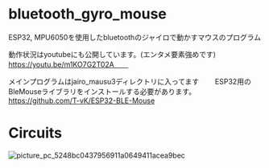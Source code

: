# bluetooth_gyro_mouse
ESP32, MPU6050を使用したbluetoothのジャイロで動かすマウスのプログラム　　　

動作状況はyoutubeにも公開しています。(エンタメ要素強めです)　　
https://youtu.be/m1KO7G2T02A　　

メインプログラムはjairo_mausu3ディレクトリに入ってます　　
ESP32用のBleMouseライブラリをインストールする必要があります。https://github.com/T-vK/ESP32-BLE-Mouse

# Circuits
![picture_pc_5248bc0437956911a0649411acea9bec](https://user-images.githubusercontent.com/22733958/118673461-fc42a100-b833-11eb-9869-2fa7800ffb94.png)
